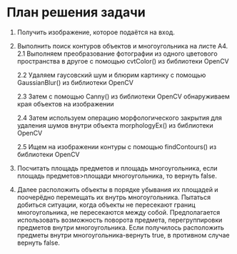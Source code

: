 # План решения задачи

1. Получить изображение, которое подаётся на вход.
2. Выполнить поиск контуров объектов и многоугольника на листе А4. 
    2.1 Выполняем преобразование фотографии из одного цветового пространства в другое с помощью cvtColor() из библиотеки OpenCV
  
    2.2 Удаляем гаусовский шум и блюрим картинку с помощью GaussianBlur() из библиотеки OpenCV
  
    2.3 Затем с помощью Canny() из библиотеки OpenCV обнаруживаем края объектов на изображении
  
    2.4 Затем используем операцию морфологического закрытия для удаления шумов внутри объекта morphologyEx() из библиотеки OpenCV
  
    2.5 Ищем на изображении контуры с помощью findContours() из библиотеки OpenCV
  
4. Посчитать площадь предметов и площадь многоугольника, если площадь предметов>площади многоугольника, то вернуть false.
5. Далее расположить объекты в порядке убывания их площадей и поочерёдно перемещать их внутрь многоугольника. Пытаться добиться ситуации, когда объекты не пересекают границ многоугольника, не пересекаются между собой. Предполагается использовать возможность поворота предмета, перегруппировки предметов внутри многоугольника. Если получилось расположить предметы внутри многоугольника-вернуть true, в противном случае вернуть false.
